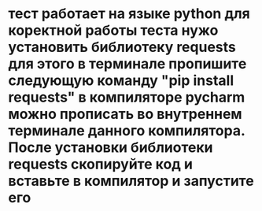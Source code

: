 # тест работает на языке python для коректной работы теста нужо установить библиотеку requests для этого в терминале пропишите следующую команду "pip install requests" в компиляторе pycharm можно прописать во внутреннем терминале данного компилятора. После установки библиотеки requests скопируйте код и вставьте в компилятор и запустите его 
